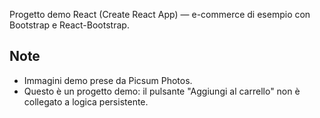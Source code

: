 Progetto demo React (Create React App) — e-commerce di esempio con Bootstrap e React-Bootstrap.

## Note
- Immagini demo prese da Picsum Photos.
- Questo è un progetto demo: il pulsante "Aggiungi al carrello" non è collegato a logica persistente.

